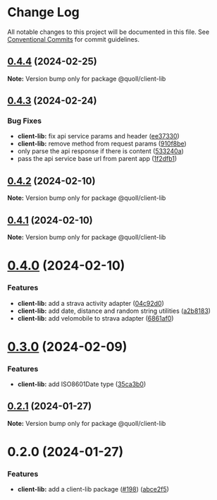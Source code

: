 # Change Log

All notable changes to this project will be documented in this file.
See [Conventional Commits](https://conventionalcommits.org) for commit guidelines.

## [0.4.4](https://github.com/mzogheib/quoll/compare/@quoll/client-lib@0.4.3...@quoll/client-lib@0.4.4) (2024-02-25)

**Note:** Version bump only for package @quoll/client-lib

## [0.4.3](https://github.com/mzogheib/quoll/compare/@quoll/client-lib@0.4.2...@quoll/client-lib@0.4.3) (2024-02-24)

### Bug Fixes

- **client-lib:** fix api service params and header ([ee37330](https://github.com/mzogheib/quoll/commit/ee3733088199794a885fe3711341704b42f4b4f1))
- **client-lib:** remove method from request params ([910f8be](https://github.com/mzogheib/quoll/commit/910f8bee2d4068ae48ba744569656dc8fc510c42))
- only parse the api response if there is content ([533240a](https://github.com/mzogheib/quoll/commit/533240af4a1bc0cc6c81f6688c6209ace68b9e48))
- pass the api service base url from parent app ([1f2dfb1](https://github.com/mzogheib/quoll/commit/1f2dfb10885a8c08ba9166fa773c07e6ef63d7ac))

## [0.4.2](https://github.com/mzogheib/quoll/compare/@quoll/client-lib@0.4.1...@quoll/client-lib@0.4.2) (2024-02-10)

**Note:** Version bump only for package @quoll/client-lib

## [0.4.1](https://github.com/mzogheib/quoll/compare/@quoll/client-lib@0.4.0...@quoll/client-lib@0.4.1) (2024-02-10)

**Note:** Version bump only for package @quoll/client-lib

# [0.4.0](https://github.com/mzogheib/quoll/compare/@quoll/client-lib@0.3.0...@quoll/client-lib@0.4.0) (2024-02-10)

### Features

- **client-lib:** add a strava activity adapter ([04c92d0](https://github.com/mzogheib/quoll/commit/04c92d08a793b9fcf1ab04a96adc1b7a65c57a81))
- **client-lib:** add date, distance and random string utilities ([a2b8183](https://github.com/mzogheib/quoll/commit/a2b81834a25c9b140d1e3191a017eab59eda2d38))
- **client-lib:** add velomobile to strava adapter ([6861af0](https://github.com/mzogheib/quoll/commit/6861af0dcefbb168aad3de03d14ff546ce84e398))

# [0.3.0](https://github.com/mzogheib/quoll/compare/@quoll/client-lib@0.2.1...@quoll/client-lib@0.3.0) (2024-02-09)

### Features

- **client-lib:** add ISO8601Date type ([35ca3b0](https://github.com/mzogheib/quoll/commit/35ca3b034d2fd46a8550ea4d873f6c7769ecbcce))

## [0.2.1](https://github.com/mzogheib/quoll/compare/@quoll/client-lib@0.2.0...@quoll/client-lib@0.2.1) (2024-01-27)

**Note:** Version bump only for package @quoll/client-lib

# 0.2.0 (2024-01-27)

### Features

- **client-lib:** add a client-lib package ([#198](https://github.com/mzogheib/quoll/issues/198)) ([abce2f5](https://github.com/mzogheib/quoll/commit/abce2f5851a40168fe9980a899e017eac032a10e))
